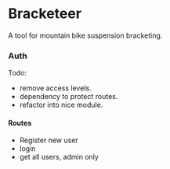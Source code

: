 # Bracketeer
A tool for mountain bike suspension bracketing.


### Auth
Todo:
 - remove access levels.
 - dependency to protect routes.
 - refactor into nice module.



#### Routes
 - Register new user
 - login
 - get all users, admin only


